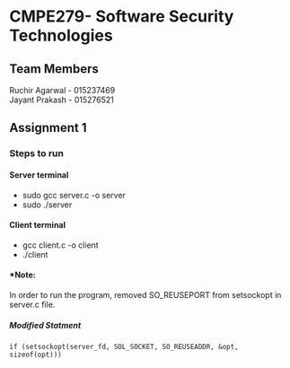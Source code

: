 # CMPE279- Software Security Technologies

## Team Members
Ruchir Agarwal - 015237469 <br>
Jayant Prakash - 015276521

## Assignment 1
### Steps to run
#### Server terminal
* sudo gcc server.c -o server
* sudo ./server
#### Client terminal
* gcc client.c -o client
* ./client

#### *Note:
In order to run the program, removed SO_REUSEPORT from setsockopt in server.c file. <br>

##### Modified Statment
```
if (setsockopt(server_fd, SOL_SOCKET, SO_REUSEADDR, &opt, sizeof(opt)))
```
